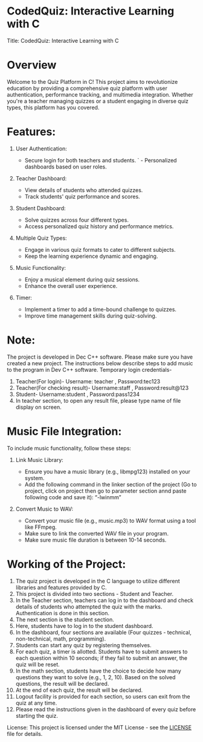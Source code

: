 # CodedQuiz: Interactive Learning with C
 
Title: CodedQuiz: Interactive Learning with C
# Overview 
Welcome to the Quiz Platform in C! This project aims to revolutionize education by providing a comprehensive quiz platform with user authentication, performance tracking, and multimedia integration. Whether you're a teacher managing quizzes or a student engaging in diverse quiz types, this platform has you covered.

 # Features: 
1. User Authentication: 
    - Secure login for both teachers and students.
`   - Personalized dashboards based on user roles.

2.  Teacher Dashboard: 
	- View details of students who attended quizzes.
	- Track students' quiz performance and scores.

3.  Student Dashboard: 
    - Solve quizzes across four different types.
    - Access personalized quiz history and performance metrics.

4.  Multiple Quiz Types: 
	- Engage in various quiz formats to cater to different subjects.
	- Keep the learning experience dynamic and engaging.

5.  Music Functionality: 
	- Enjoy a musical element during quiz sessions.
	- Enhance the overall user experience.

6.  Timer: 
	- Implement a timer to add a time-bound challenge to quizzes.
	- Improve time management skills during quiz-solving.

# Note:
 The project is developed in Dec C++ software. Please make sure you have created a new project. The instructions below describe steps to add music to the program in Dev C++ software.
 Temporary login credentials- 
 1. Teacher(For login)- Username: teacher , Password:tec123
 2. Teacher(For checking result)- Username:staff , Password:result@123
 3. Student- Username:student , Password:pass1234
 4. In teacher section, to open any result file, please type name of file display on screen.



# Music File Integration: 
To include music functionality, follow these steps:
1.  Link Music Library: 
	- Ensure you have a music library (e.g., libmpg123) installed on your system.
	- Add the following command in the linker section of the project (Go to project, click on project then go to parameter section annd paste following code and save it):
       “-lwinmm”

2.  Convert Music to WAV: 
	- Convert your music file (e.g., music.mp3) to WAV format using a tool like FFmpeg.
	- Make sure to link the converted WAV file in your program.
	- Make sure music file duration is between 10-14 seconds.

# Working of the Project: 
1. The quiz project is developed in the C language to utilize different libraries and features provided by C.
2. This project is divided into two sections - Student and Teacher.
3. In the Teacher section, teachers can log in to the dashboard and check details of students who attempted the quiz with the marks. Authentication is done in this section.
4. The next section is the student section.
5. Here, students have to log in to the student dashboard.
6. In the dashboard, four sections are available (Four quizzes - technical, non-technical, math, programming).
7. Students can start any quiz by registering themselves.
8. For each quiz, a timer is allotted. Students have to submit answers to each question within 10 seconds; if they fail to submit an answer, the quiz will be reset.
9. In the math section, students have the choice to decide how many questions they want to solve (e.g., 1, 2, 10). Based on the solved questions, the result will be declared.
10. At the end of each quiz, the result will be declared.
11. Logout facility is provided for each section, so users can exit from the quiz at any time.
12. Please read the instructions given in the dashboard of every quiz before starting the quiz.

License: 
This project is licensed under the MIT License - see the [LICENSE](LICENSE) file for details.
